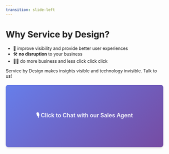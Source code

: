 ```yaml
---
transition: slide-left
---
```


# Why Service by Design?

- 📝 improve visibility and provide better user experiences
- 🛠 **no disruption** to your business
- 🧑‍💻 do more business and less click click click

Service by Design makes insights visible and technology invisible. Talk to us!

<div class="widget-container">
  <a href="https://elevenlabs.io/app/talk-to?agent_id=6Fu2bECKFPtwprXqiX9m" target="_blank" class="widget-link">
    <div class="widget-placeholder">
      🎙️ Click to Chat with our Sales Agent
    </div>
  </a>
</div>

<style scoped>
.widget-container {
  position: relative;
  width: 100%;
  height: 200px;
  border-radius: 8px;
  overflow: hidden;
  box-shadow: 0 4px 6px -1px rgba(0, 0, 0, 0.1);
  margin: 20px 0;
}

.widget-link {
  display: block;
  width: 100%;
  height: 100%;
  text-decoration: none;
  color: inherit;
}

.widget-placeholder {
  display: flex;
  align-items: center;
  justify-content: center;
  width: 100%;
  height: 100%;
  background: linear-gradient(135deg, #667eea 0%, #764ba2 100%);
  color: white;
  font-size: 18px;
  font-weight: 600;
  transition: transform 0.3s ease;
}

.widget-container:hover .widget-placeholder {
  transform: scale(1.05);
}
</style>

